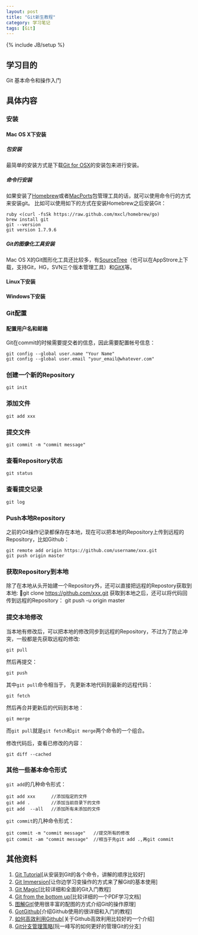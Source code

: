 ```yaml
---
layout: post
title: "Git新生教程"
category: 学习笔记
tags: [Git]
---
```

{% include JB/setup %}

## 学习目的
Git 基本命令和操作入门

## 具体内容
### 安装
#### Mac OS X下安装
##### 包安装
最简单的安装方式是下载[Git for OSX](http://code.google.com/p/git-osx-installer/)的安装包来进行安装。
##### 命令行安装
如果安装了[Homebrew](http://mxcl.github.com/homebrew/)或者[MacPorts](http://www.macports.org/)包管理工具的话，就可以使用命令行的方式来安装git。
比如可以使用如下的方式在安装Homebrew之后安装Git： 

	ruby <(curl -fsSk https://raw.github.com/mxcl/homebrew/go)
	brew install git
	git --version
	git version 1.7.9.6

##### Git的图像化工具安装
Mac OS X的Git图形化工具还比较多，有[SourceTree](http://www.sourcetreeapp.com/)（也可以在AppStrore上下载，支持Git，HG，SVN三个版本管理工具）和[GitX](http://gitx.frim.nl/)等。

#### Linux下安装
#### Windows下安装
### Git配置
#### 配置用户名和邮箱
Git在commit的时候需要提交者的信息，因此需要配置帐号信息：
	
	git config --global user.name "Your Name"
	git config --global user.email "your_email@whatever.com"

### 创建一个新的Repository
	git init
	
### 添加文件
	git add xxx
	
### 提交文件
	git commit -m "commit message"		
	
### 查看Repository状态	
	git status
	
### 查看提交记录
	git log

### Push本地Repository
之前的Git操作记录都保存在本地，现在可以把本地的Repository上传到远程的Repository，比如Github：

	git remote add origin https://github.com/username/xxx.git
	git push origin master

### 获取Repository到本地
除了在本地从头开始建一个Repository外，还可以直接把远程的Repostory获取到本地:
	git clone https://github.com/xxx.git
获取到本地之后，还可以将代码回传到远程的Repository：
	git push -u origin master	

### 提交本地修改
当本地有修改后，可以把本地的修改同步到远程的Repository，不过为了防止冲突，一般都是先获取远程的修改:

	git pull		
然后再提交：

	git push

其中`git pull`命令相当于，
先更新本地代码到最新的远程代码：

	git fetch
然后再合并更新后的代码到本地：
		
	git merge
而`git pull`就是`git fetch`和`git merge`两个命令的一个组合。

修改代码后，查看已修改的内容：
	
	git diff --cached
	
### 其他一些基本命令形式
`git add`的几种命令形式：
	
	git add xxx      //添加指定的文件
	git add .        //添加当前目录下的文件
	git add  --all 	 //添加所有未添加的文件
					
`git commit`的几种命令形式：		

	git commit -m "commit message"   //提交所有的修改
	git commit -am "commit message"  //相当于先git add .,再git commit
	 
## 其他资料
1. [Git Tutorial](http://www.ralfebert.de/tutorials/git/)[从安装到Git的各个命令，讲解的顺序比较好]
2. [Git Immersion](http://gitimmersion.com/index.html)[让你边学习变操作的方式来了解Git的基本使用]
3. [Git Magic](http://www-cs-students.stanford.edu/~blynn/gitmagic/intl/zh_cn/index.html)[比较详细和全面的Git入门教程]
4. [Git from the bottom up](http://ftp.newartisans.com/pub/git.from.bottom.up.pdf)[比较详细的一个PDF学习文档]
5. [图解Git](http://marklodato.github.com/visual-git-guide/index-zh-cn.html)[使用很丰富的配图的方式介绍Git的操作原理]
6. [GotGithub](http://www.worldhello.net/gotgithub/index.html)[介绍Github使用的很详细和入门的教程]
7. [如何高效利用Github](http://www.yangzhiping.com/tech/github.html)[关于Github高效利用比较好的一个介绍]
8. [Git分支管理策略](http://www.ruanyifeng.com/blog/2012/07/git.html)[阮一峰写的如何更好的管理Git的分支]
